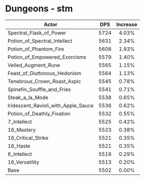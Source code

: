# Dungeons - stm
| Actor | DPS | Increase |
|---|:---:|:---:|
|Spectral_Flask_of_Power|5724|4.03%|
|Potion_of_Spectral_Intellect|5631|2.34%|
|Potion_of_Phantom_Fire|5608|1.93%|
|Potion_of_Empowered_Exorcisms|5579|1.40%|
|Veiled_Augment_Rune|5565|1.15%|
|Feast_of_Gluttonous_Hedonism|5564|1.13%|
|Tenebrous_Crown_Roast_Aspic|5545|0.78%|
|Spinefin_Souffle_and_Fries|5541|0.71%|
|Steak_a_la_Mode|5538|0.65%|
|Iridescent_Ravioli_with_Apple_Sauce|5536|0.62%|
|Potion_of_Deathly_Fixation|5532|0.55%|
|7_Intellect|5525|0.42%|
|16_Mastery|5523|0.38%|
|16_Critical_Strike|5521|0.35%|
|16_Haste|5521|0.35%|
|6_Intellect|5518|0.29%|
|16_Versatility|5513|0.20%|
|Base|5502|0.00%|
